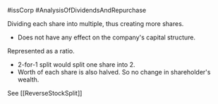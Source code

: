 #issCorp #AnalysisOfDividendsAndRepurchase 

Dividing each share into multiple, thus creating more shares. 
- Does not have any effect on the company's capital structure. 

Represented as a ratio. 
- 2-for-1 split would split one share into 2. 
- Worth of each share is also halved. So no change in shareholder's wealth. 

See [[ReverseStockSplit]]

